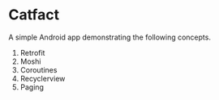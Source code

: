 # Catfact

A simple Android app demonstrating the following concepts.

1. Retrofit
2. Moshi
3. Coroutines
4. Recyclerview
5. Paging
